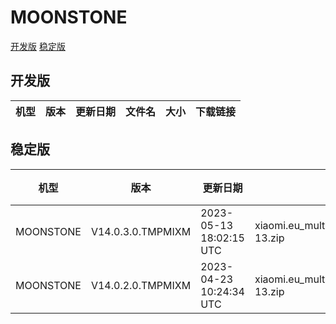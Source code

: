 # MOONSTONE
[开发版](#开发版)  [稳定版](#稳定版)
## 开发版
| 机型 | 版本 | 更新日期 | 文件名 | 大小 | 下载链接 |
| ---- | ---- | ---- | ---- | ---- | ---- |
## 稳定版
| 机型 | 版本 | 更新日期 | 文件名 | 大小 | 下载链接 |
| ---- | ---- | ---- | ---- | ---- | ---- |
| MOONSTONE | V14.0.3.0.TMPMIXM | 2023-05-13 18:02:15 UTC | xiaomi.eu_multi_MOONSTONE_V14.0.3.0.TMPMIXM_v14-13.zip | 4.0 GB | [SourceForge](https://sourceforge.net/projects/xiaomi-eu-multilang-miui-roms/files/xiaomi.eu/MIUI-STABLE-RELEASES/MIUIv14/xiaomi.eu_multi_MOONSTONE_V14.0.3.0.TMPMIXM_v14-13.zip/download) |
| MOONSTONE | V14.0.2.0.TMPMIXM | 2023-04-23 10:24:34 UTC | xiaomi.eu_multi_MOONSTONE_V14.0.2.0.TMPMIXM_v14-13.zip | 4.0 GB | [SourceForge](https://sourceforge.net/projects/xiaomi-eu-multilang-miui-roms/files/xiaomi.eu/MIUI-STABLE-RELEASES/MIUIv14/xiaomi.eu_multi_MOONSTONE_V14.0.2.0.TMPMIXM_v14-13.zip/download) |
